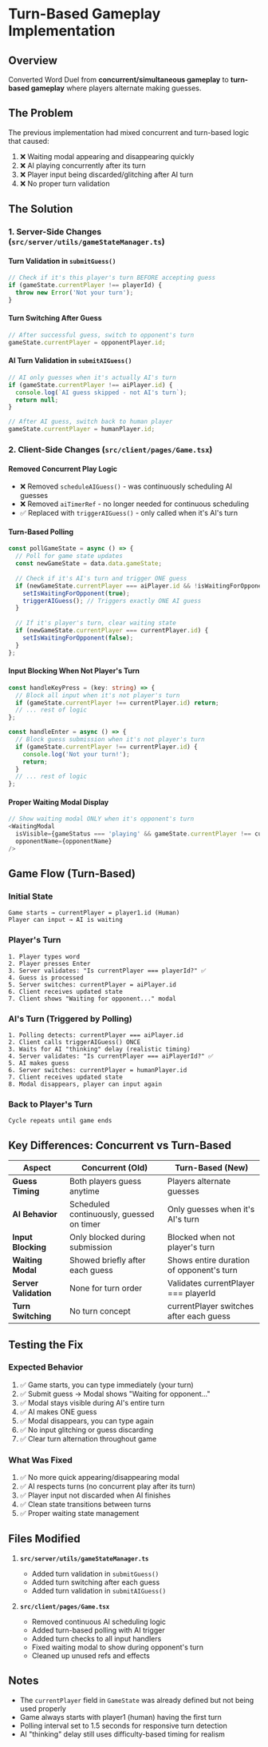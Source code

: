 # Turn-Based Gameplay Implementation

## Overview
Converted Word Duel from **concurrent/simultaneous gameplay** to **turn-based gameplay** where players alternate making guesses.

## The Problem
The previous implementation had mixed concurrent and turn-based logic that caused:
1. ❌ Waiting modal appearing and disappearing quickly
2. ❌ AI playing concurrently after its turn
3. ❌ Player input being discarded/glitching after AI turn
4. ❌ No proper turn validation

## The Solution

### 1. **Server-Side Changes** (`src/server/utils/gameStateManager.ts`)

#### Turn Validation in `submitGuess()`
```typescript
// Check if it's this player's turn BEFORE accepting guess
if (gameState.currentPlayer !== playerId) {
  throw new Error('Not your turn');
}
```

#### Turn Switching After Guess
```typescript
// After successful guess, switch to opponent's turn
gameState.currentPlayer = opponentPlayer.id;
```

#### AI Turn Validation in `submitAIGuess()`
```typescript
// AI only guesses when it's actually AI's turn
if (gameState.currentPlayer !== aiPlayer.id) {
  console.log(`AI guess skipped - not AI's turn`);
  return null;
}

// After AI guess, switch back to human player
gameState.currentPlayer = humanPlayer.id;
```

### 2. **Client-Side Changes** (`src/client/pages/Game.tsx`)

#### Removed Concurrent Play Logic
- ❌ Removed `scheduleAIGuess()` - was continuously scheduling AI guesses
- ❌ Removed `aiTimerRef` - no longer needed for continuous scheduling
- ✅ Replaced with `triggerAIGuess()` - only called when it's AI's turn

#### Turn-Based Polling
```typescript
const pollGameState = async () => {
  // Poll for game state updates
  const newGameState = data.data.gameState;
  
  // Check if it's AI's turn and trigger ONE guess
  if (newGameState.currentPlayer === aiPlayer.id && !isWaitingForOpponent) {
    setIsWaitingForOpponent(true);
    triggerAIGuess(); // Triggers exactly ONE AI guess
  }
  
  // If it's player's turn, clear waiting state
  if (newGameState.currentPlayer === currentPlayer.id) {
    setIsWaitingForOpponent(false);
  }
};
```

#### Input Blocking When Not Player's Turn
```typescript
const handleKeyPress = (key: string) => {
  // Block all input when it's not player's turn
  if (gameState.currentPlayer !== currentPlayer.id) return;
  // ... rest of logic
};

const handleEnter = async () => {
  // Block guess submission when it's not player's turn
  if (gameState.currentPlayer !== currentPlayer.id) {
    console.log('Not your turn!');
    return;
  }
  // ... rest of logic
};
```

#### Proper Waiting Modal Display
```typescript
// Show waiting modal ONLY when it's opponent's turn
<WaitingModal 
  isVisible={gameStatus === 'playing' && gameState.currentPlayer !== currentPlayer.id}
  opponentName={opponentName}
/>
```

## Game Flow (Turn-Based)

### Initial State
```
Game starts → currentPlayer = player1.id (Human)
Player can input → AI is waiting
```

### Player's Turn
```
1. Player types word
2. Player presses Enter
3. Server validates: "Is currentPlayer === playerId?" ✅
4. Guess is processed
5. Server switches: currentPlayer = aiPlayer.id
6. Client receives updated state
7. Client shows "Waiting for opponent..." modal
```

### AI's Turn (Triggered by Polling)
```
1. Polling detects: currentPlayer === aiPlayer.id
2. Client calls triggerAIGuess() ONCE
3. Waits for AI "thinking" delay (realistic timing)
4. Server validates: "Is currentPlayer === aiPlayerId?" ✅
5. AI makes guess
6. Server switches: currentPlayer = humanPlayer.id
7. Client receives updated state
8. Modal disappears, player can input again
```

### Back to Player's Turn
```
Cycle repeats until game ends
```

## Key Differences: Concurrent vs Turn-Based

| Aspect | Concurrent (Old) | Turn-Based (New) |
|--------|------------------|------------------|
| **Guess Timing** | Both players guess anytime | Players alternate guesses |
| **AI Behavior** | Scheduled continuously, guessed on timer | Only guesses when it's AI's turn |
| **Input Blocking** | Only blocked during submission | Blocked when not player's turn |
| **Waiting Modal** | Showed briefly after each guess | Shows entire duration of opponent's turn |
| **Server Validation** | None for turn order | Validates currentPlayer === playerId |
| **Turn Switching** | No turn concept | currentPlayer switches after each guess |

## Testing the Fix

### Expected Behavior
1. ✅ Game starts, you can type immediately (your turn)
2. ✅ Submit guess → Modal shows "Waiting for opponent..."
3. ✅ Modal stays visible during AI's entire turn
4. ✅ AI makes ONE guess
5. ✅ Modal disappears, you can type again
6. ✅ No input glitching or guess discarding
7. ✅ Clear turn alternation throughout game

### What Was Fixed
1. ✅ No more quick appearing/disappearing modal
2. ✅ AI respects turns (no concurrent play after its turn)
3. ✅ Player input not discarded when AI finishes
4. ✅ Clean state transitions between turns
5. ✅ Proper waiting state management

## Files Modified

1. **`src/server/utils/gameStateManager.ts`**
   - Added turn validation in `submitGuess()`
   - Added turn switching after each guess
   - Added turn validation in `submitAIGuess()`

2. **`src/client/pages/Game.tsx`**
   - Removed continuous AI scheduling logic
   - Added turn-based polling with AI trigger
   - Added turn checks to all input handlers
   - Fixed waiting modal to show during opponent's turn
   - Cleaned up unused refs and effects

## Notes

- The `currentPlayer` field in `GameState` was already defined but not being used properly
- Game always starts with player1 (human) having the first turn
- Polling interval set to 1.5 seconds for responsive turn detection
- AI "thinking" delay still uses difficulty-based timing for realism
